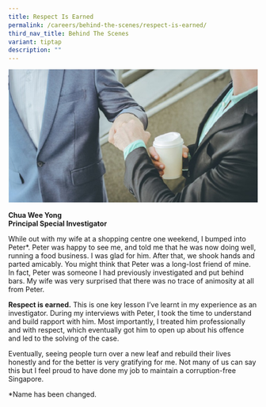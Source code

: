 ```yaml
---
title: Respect Is Earned
permalink: /careers/behind-the-scenes/respect-is-earned/
third_nav_title: Behind The Scenes
variant: tiptap
description: ""
---
```

<img src="/images/careers_earn-respect.jpg" alt="respect is earned">

**Chua Wee Yong**<br>
**Principal Special Investigator**

While out with my wife at a shopping centre one weekend, I bumped into Peter*. Peter was happy to see me, and told me that he was now doing well, running a food business. I was glad for him. After that, we shook hands and parted amicably. You might think that Peter was a long-lost friend of mine. In fact, Peter was someone I had previously investigated and put behind bars. My wife was very surprised that there was no trace of animosity at all from Peter. 

**Respect is earned.** This is one key lesson I’ve learnt in my experience as an investigator.  During my interviews with Peter, I took the time to understand and build rapport with him. Most importantly, I treated him professionally and with respect, which eventually got him to open up about his offence and led to the solving of the case.

Eventually, seeing people turn over a new leaf and rebuild their lives honestly and for the better is very gratifying for me. Not many of us can say this but I feel proud to have done my job to maintain a corruption-free Singapore.

 *Name has been changed.